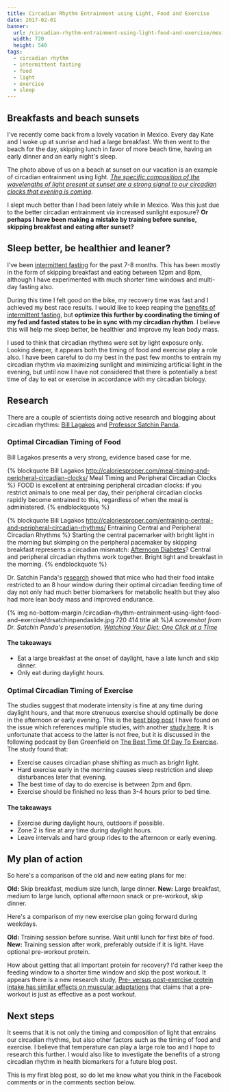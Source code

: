```yaml
---
title: Circadian Rhythm Entrainment using Light, Food and Exercise
date: 2017-02-01
banner: 
  url: /circadian-rhythm-entrainment-using-light-food-and-exercise/mexico.jpg
  width: 720
  height: 540
tags: 
  - circadian rhythm 
  - intermittent fasting 
  - food 
  - light 
  - exercise 
  - sleep
---
```

## Breakfasts and beach sunsets <span> </span>

I've recently come back from a lovely vacation in Mexico. Every day Kate and I woke up at sunrise and had a large breakfast. We then went to the beach for the day, skipping lunch in favor of more beach time, having an early dinner and an early night's sleep.

The photo above of us on a beach at sunset on our vacation is an example of circadian entrainment using light. *[The specific composition of the wavelengths of light present at sunset are a strong signal to our circadian clocks that evening is coming](http://www.sciencemag.org/news/2015/04/colors-help-set-body-s-internal-clock)*.

I slept much better than I had been lately while in Mexico. Was this just due to the better circadian entrainment via increased sunlight exposure? **Or perhaps I have been making a mistake by training before sunrise, skipping breakfast and eating after sunset?**

## Sleep better, be healthier and leaner?

I've been [intermittent fasting](http://bradpilon.com/introduction-to-intermittent-fasting/) for the past 7-8 months. This has been mostly in the form of skipping breakfast and eating between 12pm and 8pm, although I have experimented with much shorter time windows and multi-day fasting also. 

During this time I felt good on the bike, my recovery time was fast and I achieved my best race results.  I would like to keep reaping the [benefits of intermittent fasting](http://www.marksdailyapple.com/health-benefits-of-intermittent-fasting/), but **optimize this further by coordinating the timing of my fed and fasted states to be in sync with my circadian rhythm**. I believe this will help me sleep better, be healthier and improve my lean body mass.

I used to think that circadian rhythms were set by light exposure only. Looking deeper, it appears both the timing of food and exercise play a role also. I have been careful to do my best in the past few months to entrain my circadian rhythm via maximizing sunlight and minimizing artificial light in the evening, but until now I have not considered that there is potentially a best time of day to eat or exercise in accordance with my circadian biology.

## Research

There are a couple of scientists doing active research and blogging about circadian rhythms: [Bill Lagakos](http://caloriesproper.com/about-me/) and [Professor Satchin Panda](http://www.salk.edu/scientist/satchidananda-panda/).

### Optimal Circadian Timing of Food

Bill Lagakos presents a very strong, evidence based case for me.

{% blockquote Bill Lagakos http://caloriesproper.com/meal-timing-and-peripheral-circadian-clocks/ Meal Timing and Peripheral Circadian Clocks %}
FOOD is excellent at entraining peripheral circadian clocks: if you restrict animals to one meal per day, their peripheral circadian clocks rapidly become entrained to this, regardless of when the meal is administered.
{% endblockquote %}

{% blockquote Bill Lagakos http://caloriesproper.com/entraining-central-and-peripheral-circadian-rhythms/ Entraining Central and Peripheral Circadian Rhythms %}
Starting the central pacemarker with bright light in the morning but skimping on the peripheral pacemaker by skipping breakfast represents a circadian mismatch: [Afternoon Diabetes](http://caloriesproper.com/afternoon-diabetes-and-nutrient-partitioning-2/)? Central and peripheral circadian rhythms work together.  Bright light and breakfast in the morning.
{% endblockquote %}

Dr. Satchin Panda's [research](https://www.youtube.com/watch?time_continue=29&v=qPpAvvPG0nc) showed that mice who had their food intake restricted to an 8 hour window during their optimal circadian feeding time of day not only had much better biomarkers for metabolic health but they also had more lean body mass and improved endurance.

{% img no-bottom-margin /circadian-rhythm-entrainment-using-light-food-and-exercise/drsatchinpandaslide.jpg 720 414 title alt %}*A screenshot from Dr. Satchin Panda's presentation, [Watching Your Diet: One Click at a Time](https://www.youtube.com/watch?time_continue=29&v=qPpAvvPG0nc)*

#### The takeaways

* Eat a large breakfast at the onset of daylight, have a late lunch and skip dinner.
* Only eat during daylight hours.

### Optimal Circadian Timing of Exercise

The studies suggest that moderate intensity is fine at any time during daylight hours, and that more strenuous exercise should optimally be done in the afternoon or early evening. This is the [best blog post](http://bayesianbodybuilding.com/best-time-to-work-out/) I have found on the issue which references multiple studies, with another [study here](http://journals.lww.com/nsca-jscr/Citation/2017/01000/Effect_of_Time_of_Day_on_Biochemical_Markers_in.30.aspx). It is unfortunate that access to the latter is not free, but it is discussed in the following podcast by Ben Greenfield on [The Best Time Of Day To Exercise](https://www.youtube.com/watch?v=QvIT49L8Oo4&t=1444s). The study found that: 

* Exercise causes circadian phase shifting as much as bright light.
* Hard exercise early in the morning causes sleep restriction and sleep disturbances later that evening.
* The best time of day to do exercise is between 2pm and 6pm.
* Exercise should be finished no less than 3-4 hours prior to bed time.

#### The takeaways

* Exercise during daylight hours, outdoors if possible.
* Zone 2 is fine at any time during daylight hours.
* Leave intervals and hard group rides to the afternoon or early evening.

## My plan of action

So here's a comparison of the old and new eating plans for me:

**Old:** Skip breakfast, medium size lunch, large dinner.
**New:** Large breakfast, medium to large lunch, optional afternoon snack or pre-workout, skip dinner.

Here's a comparison of my new exercise plan going forward during weekdays.

**Old:** Training session before sunrise. Wait until lunch for first bite of food.
**New:** Training session after work, preferably outside if it is light. Have optional pre-workout protein.

How about getting that all important protein for recovery? I'd rather keep the feeding window to a shorter time window and skip the post workout. It appears there is a new research study, [Pre- versus post-exercise protein intake has similar effects on muscular adaptations](https://peerj.com/articles/2825.pdf) that claims that a pre-workout is just as effective as a post workout.


## Next steps

It seems that it is not only the timing and composition of light that entrains our circadian rhythms, but also other factors such as the timing of food and exercise. I believe that temperature can play a large role too and I hope to research this further. I would also like to investigate the benefits of a strong circadian rhythm in health biomarkers for a future blog post. 

This is my first blog post, so do let me know what you think in the Facebook comments or in the comments section below.






